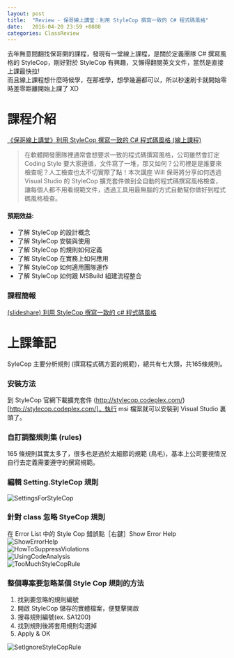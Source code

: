 ```yaml
---
layout: post
title:  "Review - 保哥線上講堂：利用 StyleCop 撰寫一致的 C# 程式碼風格"
date:   2016-04-20 23:59 +0800
categories: ClassReview
---
```


去年無意間翻找保哥開的課程，發現有一堂線上課程，是關於定義團隊 C# 撰寫風格的 StyleCop，剛好對於 StyleCop 有興趣，又懶得翻閱英文文件，當然是直接上課最快拉!  
而且線上課程想什麼時候學，在那裡學，想學幾遍都可以，所以秒速刷卡就開始零時差零距離開始上課了 XD

# 課程介紹

[《保哥線上講堂》利用 StyleCop 撰寫一致的 C# 程式碼風格 (線上課程)][1]

> 在軟體開發團隊裡通常會想要求一致的程式碼撰寫風格，公司雖然會訂定 Coding Style 要大家遵循，文件寫了一堆，那又如何？公司裡是是誰要來檢查呢？人工檢查也太不切實際了點！本次講座 Will 保哥將分享如何透過 Visual Studio 的 StyleCop 擴充套件做到全自動的程式碼撰寫風格檢查，讓每個人都不用看規範文件，透過工具用最無腦的方式自動幫你做好到程式碼風格檢查。

#### 預期效益:

- 了解 StyleCop 的設計概念
- 了解 StyleCop 安裝與使用
- 了解 StyleCop 的規則如何定義
- 了解 StyleCop 在實務上如何應用
- 了解 StyleCop 如何適用團隊運作
- 了解 StyleCop 如何跟 MSBuild 組建流程整合

### 課程簡報
[(slideshare) 利用 StyleCop 撰寫一致的 c# 程式碼風格](http://www.slideshare.net/WillHuangTW/stylecop)

# 上課筆記
SyleCop 主要分析規則 (撰寫程式碼方面的規範)，總共有七大類，共165條規則。

### 安裝方法
到 StyleCop 官網下載擴充套件 (http://stylecop.codeplex.com/)[http://stylecop.codeplex.com/]，執行 msi 檔案就可以安裝到 Visual Studio 裏頭了。

### 自訂調整規則集 (rules)
165 條規則其實太多了，很多也是過於太細節的規範 (鳥毛)，基本上公司要視情況自行去定義需要遵守的撰寫規範。

### 編輯 Setting.StyleCop 規則  
![SettingsForStyleCop](https://raw.githubusercontent.com/livebreeze/BlogImages/master/Images2016/20160420_SettingsForStyleCop.png)

### 針對 class 忽略 StyeCop 規則
在 Error List 中的 Style Cop 錯誤點［右鍵］Show Error Help  
![ShowErrorHelp](https://raw.githubusercontent.com/livebreeze/BlogImages/master/Images2016/20160420_ShowErrorHelp.png)  
![HowToSuppressViolations](https://raw.githubusercontent.com/livebreeze/BlogImages/master/Images2016/20160420_HowToSuppressViolations.png)  
![UsingCodeAnalysis](https://raw.githubusercontent.com/livebreeze/BlogImages/master/Images2016/20160420_UsingCodeAnalysis.png)  
![TooMuchStyleCopRule](https://raw.githubusercontent.com/livebreeze/BlogImages/master/Images2016/20160420_TooMuchStyleCopRule.png)  

### 整個專案要忽略某個 Style Cop 規則的方法

1. 找到要忽略的規則編號
2. 開啟 StyleCop 儲存的實體檔案，便雙擊開啟
3. 搜尋規則編號(ex. SA1200)
4. 找到規則後將套用規則勾選掉
5. Apply & OK

![SetIgnoreStyleCopRule](https://raw.githubusercontent.com/livebreeze/BlogImages/master/Images2016/20160420_SetIgnoreStyleCopRule.png)


[1]: http://miniasp.kktix.cc/events/stylecop-in-action-online